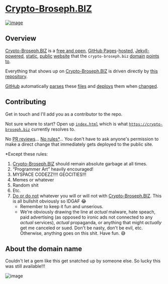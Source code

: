 # [Crypto-Broseph.BIZ](https://crypto-broseph.biz)

[![image](https://github.com/aaronsarnat/crypto-broseph.biz/assets/8367927/1746cdeb-981f-43ec-bd32-cdb7392ca85b)](https://crypto-broseph.biz)

## Overview

[Crypto-Broseph.BIZ](https://crypto-broseph.biz) is a [free and open](https://en.wikipedia.org/wiki/Unlicense), [GitHub Pages](https://pages.github.com/)-[hosted](https://en.wikipedia.org/wiki/Web_hosting_service), [Jekyll-powered](https://jekyllrb.com/), [static](https://en.wikipedia.org/wiki/Static_site_generator), [public](https://en.wikipedia.org/wiki/Public) [website](https://en.wikipedia.org/wiki/Website) that the `crypto-broseph.biz` [domain](https://en.wikipedia.org/wiki/Domain_name) [points to](https://www.cloudflare.com/).

Everything that shows up on [Crypto-Broseph.BIZ](https://crypto-broseph.biz) is driven directly by [this](https://github.com/aaronsarnat/crypto-broseph.biz/) [repository](https://en.wikipedia.org/wiki/Repository_(version_control)).

[GitHub](https://github.com/) automatically [parses](https://en.wikipedia.org/wiki/Parsing) these [files](https://en.wikipedia.org/wiki/Computer_file) and [deploys](https://github.com/aaronsarnat/crypto-broseph.biz/actions) them when [changed](https://github.com/aaronsarnat/crypto-broseph.biz/commits/main/).

## Contributing

Get in touch and I'll add you as a contributor to the repo.

Not sure where to start? Open up [`index.html`](https://github.com/aaronsarnat/crypto-broseph.biz/edit/main/index.html) which is what [`https://crypto-broseph.biz`](https://crypto-broseph.biz) currently resolves to.

No [PR reviews](https://docs.github.com/en/pull-requests/collaborating-with-pull-requests/reviewing-changes-in-pull-requests/about-pull-request-reviews)… [No rules*](https://en.wikipedia.org/wiki/Anarchy)… You don't have to ask anyone's permission to make a direct change that immediately gets deployed to the public site.

*Except these rules:

1. [Crypto-Broseph.BIZ](https://crypto-broseph.biz) should remain absolute garbage at all times.
2. “Programmer Art” heavily encouraged!
3. MYSPACE CODEZZ!!!! GEOCITIES!!!
4. Memes or whatever
5. Random shit
6. Etc.
7. [Do or do not](https://github.com/aaronsarnat/crypto-broseph.biz/assets/8367927/34512591-7df4-4af6-8ecc-e2478312524e) whatever you will or will not with [Crypto-Broseph.BIZ](https://crypto-broseph.biz). This is all bullshit obviously so IDGAF 😂
   - Remember to keep it fun and unserious.
   - We're obviously drawing the line at *actual* malware, hate speach, paid advertising (as opposed to ironic ads not connected to any *actual* services), *actual* propaganda, or anything that might *actually* get me canceled or sued. Don't be nasty, don't be evil, etc. Otherwise, anything goes on this shit. Have fun. :sweat_smile:

## About the domain name

Couldn't let a gem like this get snatched up by someone else. So lucky this was still available!!!

![image](https://github.com/aaronsarnat/crypto-broseph.biz/assets/8367927/540c186f-81cc-40e3-a4b3-dd38fad85950)
